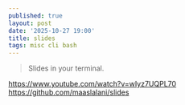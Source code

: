 ```yaml
---
published: true
layout: post
date: '2025-10-27 19:00'
title: slides
tags: misc cli bash 
---
```

> Slides in your terminal.

<https://www.youtube.com/watch?v=wIyz7UQPL70>  
<https://github.com/maaslalani/slides>
